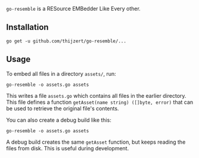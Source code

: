 `go-resemble` is a RESource EMBedder Like Every other.

Installation
------------

    go get -u github.com/thijzert/go-resemble/...

Usage
-----
To embed all files in a directory `assets/`, run:

    go-resemble -o assets.go assets

This writes a file `assets.go` which contains all files in the earlier directory. This file defines a function `getAsset(name string) ([]byte, error)` that can be used to retrieve the original file's contents.

You can also create a debug build like this:

    go-resemble -o assets.go assets

A debug build creates the same `getAsset` function, but keeps reading the files from disk. This is useful during development.
